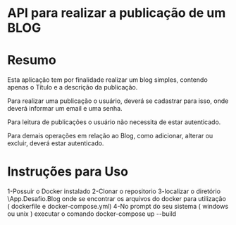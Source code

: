 
API para realizar a publicação de um BLOG
====

Resumo
===========
Esta aplicação tem por finalidade realizar 
um blog simples, contendo apenas o Título e 
a descrição da publicação.

Para realizar uma publicação o usuário, deverá
se cadastrar para isso, onde deverá informar
um email e uma senha.

Para leitura de publicações o usuário não
necessita de estar autenticado.

Para demais operações em relação ao Blog,
como adicionar, alterar ou excluir, deverá
estar autenticado.

Instruções para Uso
===================

1-Possuir o Docker instalado
2-Clonar o repositorio
3-localizar o diretório \App.Desafio.Blog onde se encontrar os arquivos do docker 
para utilização ( dockerfile e docker-compose.yml)
4-No prompt do seu sistema ( windows ou unix ) executar o comando
docker-compose up --build








